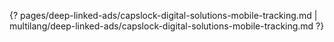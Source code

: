 {? pages/deep-linked-ads/capslock-digital-solutions-mobile-tracking.md | multilang/deep-linked-ads/capslock-digital-solutions-mobile-tracking.md ?}
